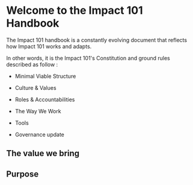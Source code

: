 # Welcome to the Impact 101 Handbook

The Impact 101 handbook is a constantly evolving document that reflects how Impact 101 works and adapts.

In other words, it is the Impact 101's Constitution and ground rules described as follow :

* Minimal Viable Structure
* Culture & Values

* Roles &  Accountabilities

* The Way We Work
* Tools
* Governance update

## The value we bring

## Purpose



